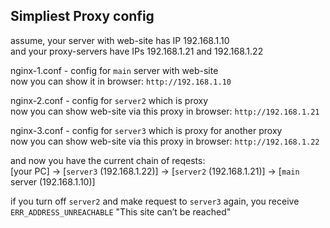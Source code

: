 ## Simpliest Proxy config

assume, your server with web-site has IP 192.168.1.10<br>
and your proxy-servers have IPs 192.168.1.21 and 192.168.1.22<br>

nginx-1.conf - config for `main` server with web-site<br>
now you can show it in browser: `http://192.168.1.10` <br>

nginx-2.conf - config for `server2` which is proxy<br>
now you can show web-site via this proxy in browser: `http://192.168.1.21` <br>

nginx-3.conf - config for `server3` which is proxy for another proxy<br>
now you can show web-site via this proxy in browser: `http://192.168.1.22` <br>


and now you have the current chain of reqests:<br>
[your PC] -> [`server3` (192.168.1.22)] -> [`server2` (192.168.1.21)] -> [`main` server (192.168.1.10)] <br>

if you turn off `server2` and make request to `server3` again, you receive `ERR_ADDRESS_UNREACHABLE` "This site can’t be reached"
